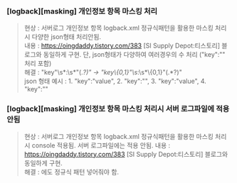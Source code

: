 ### [logback][masking] 개인정보 항목 마스킹 처리
> 현상 : 서버로그 개인정보 항목 logback.xml 정규식패턴을 활용한 마스킹 처리시 다양한 json형태 처리안됨.  
> 내용 : https://oingdaddy.tistory.com/383 [SI Supply Depot:티스토리] 블로그와 동일하게 구현. 단, json형태가 다양하여 여러경우의 수 처리 ("key":"" 처리 포함)  
> 해결 : <maskPattern>\"key\"\s*:\s*\"(.*?)\"</maskPattern> -> <maskPattern>\"key\\{0,1}\"\s*:\s*\\{0,1}\"(.*?)\"</maskPattern>  
> json 형태 예시 : 1. "key":"value", 2. "key":"", 3. \"key\":\"value\", 4. \"key\":\"\"  


### [logback][masking] 개인정보 항목 마스킹 처리시 서버 로그파일에 적용 안됨
> 현상 : 서버로그 개인정보 항목 logback.xml 정규식패턴을 활용한 마스킹 처리시 console 적용됨. 서버 로그파일에는 적용 안됨.
> 내용 : https://oingdaddy.tistory.com/383 [SI Supply Depot:티스토리] 블로그와 동일하게 구현.   
> 해결 : <appener name="file">에도 <maskPattern>정규식 패턴</maskPattern> 넣어줘야 함.
